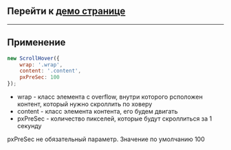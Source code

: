 ## Перейти к **[демо странице](https://neyasbltb88.github.io/scroll-hover/app/)**

***

## Применение

```js
new ScrollHover({
    wrap: '.wrap',
    content: '.content',
    pxPreSec: 100
});
```

* wrap - класс элемента с overflow, внутри которого рсположен контент, который нужно скроллить по ховеру
* content - класс элемента контента, его будем двигать
* pxPreSec - количество пикселей, которые будут скроллиться за 1 секунду

pxPreSec не обязательный параметр. Значение по умолчанию 100